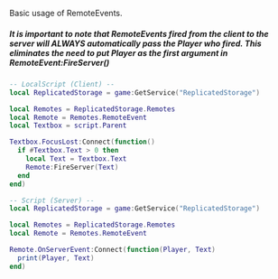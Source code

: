 Basic usage of RemoteEvents.

##### It is important to note that RemoteEvents fired from the client to the server will ALWAYS automatically pass the Player who fired. This eliminates the need to put Player as the first argument in RemoteEvent:FireServer()

```lua
-- LocalScript (Client) --
local ReplicatedStorage = game:GetService("ReplicatedStorage")

local Remotes = ReplicatedStorage.Remotes
local Remote = Remotes.RemoteEvent
local Textbox = script.Parent

Textbox.FocusLost:Connect(function()
  if #Textbox.Text > 0 then
    local Text = Textbox.Text
    Remote:FireServer(Text)
  end
end)

-- Script (Server) --
local ReplicatedStorage = game:GetService("ReplicatedStorage")

local Remotes = ReplicatedStorage.Remotes
local Remote = Remotes.RemoteEvent

Remote.OnServerEvent:Connect(function(Player, Text)
  print(Player, Text)
end)
```
